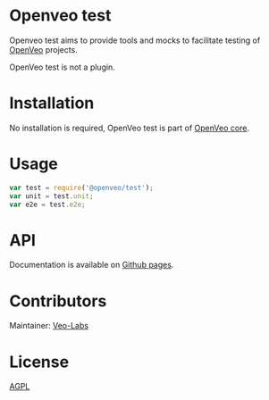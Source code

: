 # Openveo test

Openveo test aims to provide tools and mocks to facilitate testing of [OpenVeo](https://github.com/veo-labs/openveo-core) projects.

OpenVeo test is not a plugin.

# Installation

No installation is required, OpenVeo test is part of [OpenVeo core](https://github.com/veo-labs/openveo-core).

# Usage

```javascript
var test = require('@openveo/test');
var unit = test.unit;
var e2e = test.e2e;
```

# API

Documentation is available on [Github pages](http://veo-labs.github.io/openveo-test/5.0.0/).

# Contributors

Maintainer: [Veo-Labs](http://www.veo-labs.com/)

# License

[AGPL](http://www.gnu.org/licenses/agpl-3.0.en.html)
